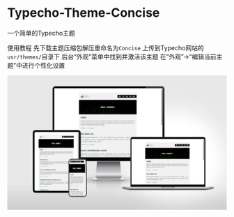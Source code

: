 # Typecho-Theme-Concise
一个简单的Typecho主题

使用教程
先下载主题压缩包解压重命名为`Concise`
上传到Typecho网站的`usr/themes/`目录下
后台“外观”菜单中找到并激活该主题
在“外观”->“编辑当前主题”中进行个性化设置

![预览](https://github.com/SurGarfield/Typecho-Theme-Garfield/blob/main/screenshot.png)